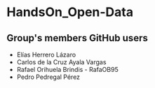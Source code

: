 # HandsOn_Open-Data

## Group's members                         GitHub users

- Elías Herrero Lázaro
- Carlos de la Cruz Ayala Vargas
- Rafael Orihuela Brindis                 - RafaOB95
- Pedro Pedregal Pérez
